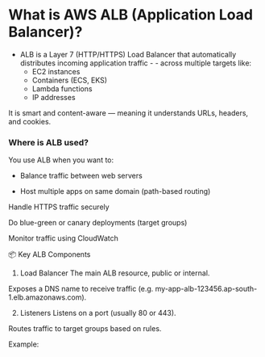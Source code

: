# What is AWS ALB (Application Load Balancer)?
* ALB is a Layer 7 (HTTP/HTTPS) Load Balancer that automatically distributes incoming application traffic - - across multiple targets like:
    - EC2 instances
    - Containers (ECS, EKS)
    - Lambda functions
    - IP addresses

It is smart and content-aware — meaning it understands URLs, headers, and cookies.

### Where is ALB used?
You use ALB when you want to:

+ Balance traffic between web servers

- Host multiple apps on same domain (path-based routing)

Handle HTTPS traffic securely

Do blue-green or canary deployments (target groups)

Monitor traffic using CloudWatch

📦 Key ALB Components
1. Load Balancer
The main ALB resource, public or internal.

Exposes a DNS name to receive traffic (e.g. my-app-alb-123456.ap-south-1.elb.amazonaws.com).

2. Listeners
Listens on a port (usually 80 or 443).

Routes traffic to target groups based on rules.

Example: